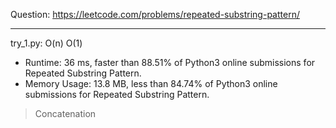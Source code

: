 Question: https://leetcode.com/problems/repeated-substring-pattern/

---

try_1.py: O(n) O(1)
* Runtime: 36 ms, faster than 88.51% of Python3 online submissions for Repeated Substring Pattern.
* Memory Usage: 13.8 MB, less than 84.74% of Python3 online submissions for Repeated Substring Pattern.

> Concatenation
